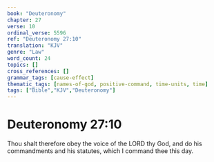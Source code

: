 ```yaml
---
book: "Deuteronomy"
chapter: 27
verse: 10
ordinal_verse: 5596
ref: "Deuteronomy 27:10"
translation: "KJV"
genre: "Law"
word_count: 24
topics: []
cross_references: []
grammar_tags: [cause-effect]
thematic_tags: [names-of-god, positive-command, time-units, time]
tags: ["Bible","KJV","Deuteronomy"]
---
```


# Deuteronomy 27:10

Thou shalt therefore obey the voice of the LORD thy God, and do his commandments and his statutes, which I command thee this day.
